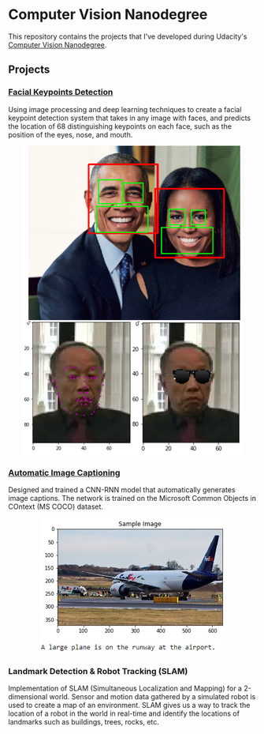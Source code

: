 # Computer Vision Nanodegree 

This repository contains the projects that I've developed during Udacity's [Computer Vision Nanodegree](https://www.udacity.com/course/computer-vision-nanodegree--nd891).

## Projects

### [Facial Keypoints Detection](https://github.com/HROlive/Computer-Vision-Nanodegree/tree/master/project_1-facial_keypoint%20_detection)

Using image processing and deep learning techniques to create a facial keypoint detection system that takes in any image with faces, and predicts the location of 68 distinguishing keypoints on each face, such as the position of the eyes, nose, and mouth.

<p align="center">
  <img src="images/facial_keypoint_inference.jpg">
</p>

### [Automatic Image Captioning](https://github.com/HROlive/Computer-Vision-Nanodegree/tree/master/project_2-automatic_image_captioning)

Designed and trained a CNN-RNN model that automatically generates image captions. The network is trained on the Microsoft Common Objects in COntext (MS COCO) dataset.

<p align="center">
  <img src="images/caption_inference.jpg">
</p>

### Landmark Detection & Robot Tracking (SLAM)

Implementation of SLAM (Simultaneous Localization and Mapping) for a 2-dimensional world. Sensor and motion data gathered by a simulated robot is used to create a map of an environment. SLAM gives us a way to track the location of a robot in the world in real-time and identify the locations of landmarks such as buildings, trees, rocks, etc.
